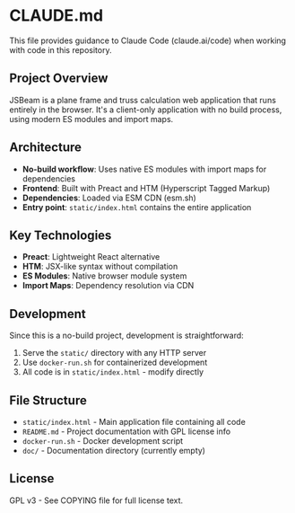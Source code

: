 # CLAUDE.md

This file provides guidance to Claude Code (claude.ai/code) when working with code in this repository.

## Project Overview

JSBeam is a plane frame and truss calculation web application that runs entirely in the browser. It's a client-only application with no build process, using modern ES modules and import maps.

## Architecture

- **No-build workflow**: Uses native ES modules with import maps for dependencies
- **Frontend**: Built with Preact and HTM (Hyperscript Tagged Markup)
- **Dependencies**: Loaded via ESM CDN (esm.sh)
- **Entry point**: `static/index.html` contains the entire application

## Key Technologies

- **Preact**: Lightweight React alternative
- **HTM**: JSX-like syntax without compilation
- **ES Modules**: Native browser module system
- **Import Maps**: Dependency resolution via CDN

## Development

Since this is a no-build project, development is straightforward:

1. Serve the `static/` directory with any HTTP server
2. Use `docker-run.sh` for containerized development
3. All code is in `static/index.html` - modify directly

## File Structure

- `static/index.html` - Main application file containing all code
- `README.md` - Project documentation with GPL license info
- `docker-run.sh` - Docker development script
- `doc/` - Documentation directory (currently empty)

## License

GPL v3 - See COPYING file for full license text.
